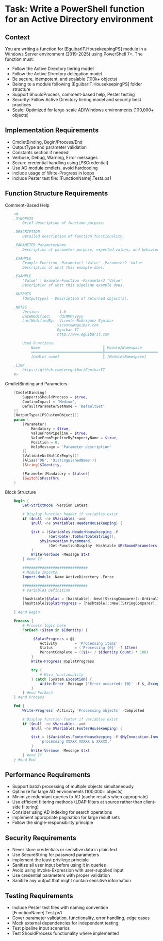 ﻿# Task: Write a PowerShell function for an Active Directory environment

## Context

You are writing a function for [EguibarIT.HousekeepingPS] module in a Windows Server environment (2019-2025) using PowerShell 7+. The function must:

- Follow the Active Directory tiering model
- Follow the Active Directory delegation model
- Be secure, idempotent, and scalable (100k+ objects)
- Belong to a module following [EguibarIT.HousekeepingPS] folder structure
- Support ShouldProcess, comment-based help, Pester testing
- Security: Follow Active Directory tiering model and security best practices
- Scale: Optimized for large-scale AD/Windows environments (100,000+ objects)

## Implementation Requirements

- CmdletBinding, Begin/Process/End
- OutputType and parameter validation
- Constants section if needed
- Verbose, Debug, Warning, Error messages
- Secure credential handling using [PSCredential]
- Use AD module cmdlets, avoid hardcoding
- Include usage of Write-Progress in loops
- Include Pester test file: [FunctionName].Tests.ps1

## Function Structure Requirements

Comment-Based Help

```powershell
    <#
    .SYNOPSIS
        Brief description of function purpose.

    .DESCRIPTION
        Detailed description of function functionality.

    .PARAMETER ParameterName
        Description of parameter purpose, expected values, and behavior.

    .EXAMPLE
        Example-Function -Parameter1 'Value' -Parameter2 'Value'
        Description of what this example does.

    .EXAMPLE
        'Value' | Example-Function -Parameter2 'Value'
        Description of what this pipeline example does.

    .OUTPUTS
        [OutputType] - Description of returned object(s).

    .NOTES
        Version:         1.0
        DateModified:    dd/MMM/yyyy
        LastModifiedBy:  Vicente Rodriguez Eguibar
                        vicente@eguibar.com
                        Eguibar IT
                        http://www.eguibarit.com

        Used Functions:
            Name                             ║ Module/Namespace
            ═════════════════════════════════╬══════════════════════════════
            [Cmdlet name]                    ║ [Module/Namespace]

    .LINK
        https://github.com/vreguibar/EguibarIT
    #>
```

CmdletBinding and Parameters

```powershell
    [CmdletBinding(
        SupportsShouldProcess = $true,
        ConfirmImpact = 'Medium',
        DefaultParameterSetName = 'DefaultSet'
    )]
    [OutputType([PSCustomObject])]
    param (
        [Parameter(
            Mandatory = $true,
            ValueFromPipeline = $true,
            ValueFromPipelineByPropertyName = $true,
            Position = 0,
            HelpMessage = 'Parameter description'
        )]
        [ValidateNotNullOrEmpty()]
        [Alias('DN', 'DistinguishedName')]
        [String]$Identity,

        [Parameter(Mandatory = $false)]
        [Switch]$PassThru
    )
```

Block Structure

```powershell
    Begin {
        Set-StrictMode -Version Latest

        # Display function header if variables exist
        if ($null -ne $Variables -and
            $null -ne $Variables.HeaderHousekeeping) {

            $txt = ($Variables.HeaderHousekeeping -f
                    (Get-Date).ToShortDateString(),
                $MyInvocation.Mycommand,
                    (Get-FunctionDisplay -Hashtable $PsBoundParameters -Verbose:$False)
            )
            Write-Verbose -Message $txt
        } #end If

        ##############################
        # Module imports
        Import-Module -Name ActiveDirectory -Force

        ##############################
        # Variables Definition

        [hashtable]$Splat = [hashtable]::New([StringComparer]::OrdinalIgnoreCase)
        [hashtable]$SplatProgress = [hashtable]::New([StringComparer]::OrdinalIgnoreCase)

    } #end Begin

    Process {
        # Process logic here
        ForEach ($Item in $Identity) {

             $SplatProgress = @{
                Activity        = 'Processing items'
                Status          = ('Processing {0}' -f $Item)
                PercentComplete = (($i++ / $Identity.Count) * 100)
            }
            Write-Progress @SplatProgress

            try {
                # Main functionality
            } catch [System.Exception] {
                Write-Error -Message ('Error occurred: {0}' -f $_.Exception.Message)
            }
        } #end ForEach
    } #end Process

    End {
        Write-Progress -Activity 'Processing objects' -Completed

        # Display function footer if variables exist
        if ($null -ne $Variables -and
            $null -ne $Variables.FooterHousekeeping) {

            $txt = ($Variables.FooterHousekeeping -f $MyInvocation.InvocationName,
                'processing XXXXX XXXXX & XXXXX.'
            )
            Write-Verbose -Message $txt
        } #end If
    } #end End
```

## Performance Requirements

- Support batch processing of multiple objects simultaneously
- Optimize for large AD environments (100,000+ objects)
- Minimize redundant queries to AD (cache results when appropriate)
- Use efficient filtering methods (LDAP filters at source rather than client-side filtering)
- Consider using AD indexing for search operations
- Implement appropriate pagination for large result sets
- Follow the single-responsibility principle

## Security Requirements

- Never store credentials or sensitive data in plain text
- Use SecureString for password parameters
- Implement the least privilege principle
- Sanitize all user input before using it in queries
- Avoid using Invoke-Expression with user-supplied input
- Use credential parameters with proper validation
- Sanitize any output that might contain sensitive information

## Testing Requirements

- Include Pester test files with naming convention [FunctionName].Test.ps1
- Cover parameter validation, functionality, error handling, edge cases
- Mock external dependencies for independent testing
- Test pipeline input scenarios
- Test ShouldProcess functionality where implemented
